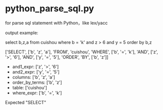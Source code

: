 # python_parse_sql.py
for parse sql statement with Python，like lex/yacc

output example:

 select b,z,a from cuishou where b = 'k' and z > 6 and y = 5 order by b,z
 
['SELECT', ['b', 'z', 'a'], 'FROM', 'cuishou', 'WHERE', ['b', '=', 'k'], 'AND', ['z', '>', '6'], 'AND', ['y', '=', '5'], 'ORDER', 'BY', ['b', 'z']]
- and1_expr: ['z', '>', '6']
- and2_expr: ['y', '=', '5']
- columns: ['b', 'z', 'a']
- order_by_terms: ['b', 'z']
- table: ['cuishou']
- where_expr: ['b', '=', 'k']
    
Expected "SELECT"
